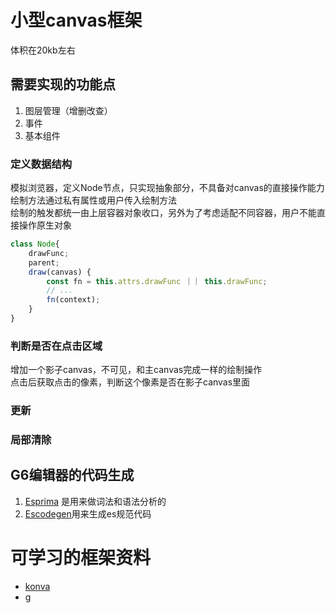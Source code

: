 # 小型canvas框架
体积在20kb左右      
## 需要实现的功能点
1. 图层管理（增删改查）     
2. 事件     
3. 基本组件     
### 定义数据结构
模拟浏览器，定义Node节点，只实现抽象部分，不具备对canvas的直接操作能力      
绘制方法通过私有属性或用户传入绘制方法      
绘制的触发都统一由上层容器对象收口，另外为了考虑适配不同容器，用户不能直接操作原生对象      
```js
class Node{
    drawFunc;
    parent;
    draw(canvas) {
        const fn = this.attrs.drawFunc ｜｜ this.drawFunc;
        // ...
        fn(context);
    }
}
```
### 判断是否在点击区域
增加一个影子canvas，不可见，和主canvas完成一样的绘制操作        
点击后获取点击的像素，判断这个像素是否在影子canvas里面      
### 更新

### 局部清除

## G6编辑器的代码生成       
1. [Esprima](https://esprima.org/demo/parse.html) 是用来做词法和语法分析的      
2. [Escodegen](https://www.npmjs.com/package/escodegen)用来生成es规范代码       

# 可学习的框架资料
- [konva](https://github.com/konvajs/konva)
- [g](https://github.com/antvis/g)             